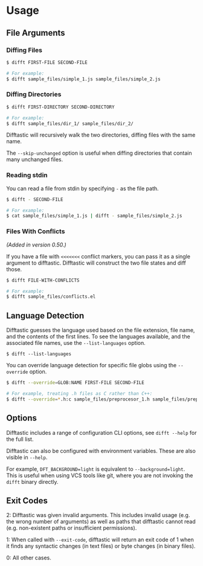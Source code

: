 # Usage

## File Arguments

### Diffing Files

```bash
$ difft FIRST-FILE SECOND-FILE

# For example:
$ difft sample_files/simple_1.js sample_files/simple_2.js
```

### Diffing Directories

```bash
$ difft FIRST-DIRECTORY SECOND-DIRECTORY

# For example:
$ difft sample_files/dir_1/ sample_files/dir_2/
```

Difftastic will recursively walk the two directories, diffing files
with the same name.

The `--skip-unchanged` option is useful when diffing directories that
contain many unchanged files.

### Reading stdin

You can read a file from stdin by specifying `-` as the file path.

```bash
$ difft - SECOND-FILE

# For example:
$ cat sample_files/simple_1.js | difft - sample_files/simple_2.js
```

### Files With Conflicts

*(Added in version 0.50.)*

If you have a file with `<<<<<<<` conflict markers, you can pass it as
a single argument to difftastic. Difftastic will construct the two
file states and diff those.

```bash
$ difft FILE-WITH-CONFLICTS

# For example:
$ difft sample_files/conflicts.el
```

## Language Detection

Difftastic guesses the language used based on the file extension, file
name, and the contents of the first lines. To see the languages
available, and the associated file names, use the `--list-languages`
option.

```
$ difft --list-languages
```

You can override language detection for specific file globs using the
`--override` option.

```bash
$ difft --override=GLOB:NAME FIRST-FILE SECOND-FILE

# For example, treating .h files as C rather than C++:
$ difft --override=*.h:c sample_files/preprocesor_1.h sample_files/preprocesor_2.h
```

## Options

Difftastic includes a range of configuration CLI options, see `difft
--help` for the full list.

Difftastic can also be configured with environment variables. These
are also visible in `--help`.

For example, `DFT_BACKGROUND=light` is equivalent to
`--background=light`. This is useful when using VCS tools like git,
where you are not invoking the `difft` binary directly.

## Exit Codes

2: Difftastic was given invalid arguments. This includes invalid usage
(e.g. the wrong number of arguments) as well as paths that difftastic
cannot read (e.g. non-existent paths or insufficient permissions).

1: When called with `--exit-code`, difftastic will return an exit code
of 1 when it finds any syntactic changes (in text files) or byte changes
(in binary files).

0: All other cases.
